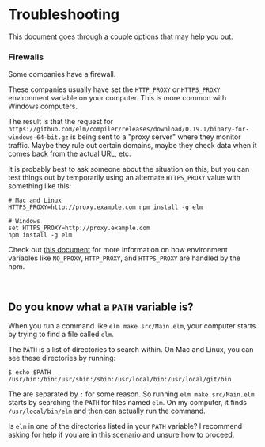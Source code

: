 # Troubleshooting

This document goes through a couple options that may help you out.

### Firewalls

Some companies have a firewall.

These companies usually have set the `HTTP_PROXY` or `HTTPS_PROXY` environment variable on your computer. This is more common with Windows computers.

The result is that the request for `https://github.com/elm/compiler/releases/download/0.19.1/binary-for-windows-64-bit.gz` is being sent to a "proxy server" where they monitor traffic. Maybe they rule out certain domains, maybe they check data when it comes back from the actual URL, etc.

It is probably best to ask someone about the situation on this, but you can test things out by temporarily using an alternate `HTTPS_PROXY` value with something like this:

```
# Mac and Linux
HTTPS_PROXY=http://proxy.example.com npm install -g elm

# Windows
set HTTPS_PROXY=http://proxy.example.com
npm install -g elm
```

Check out [this document](https://www.npmjs.com/package/request#controlling-proxy-behaviour-using-environment-variables) for more information on how environment variables like `NO_PROXY`, `HTTP_PROXY`, and `HTTPS_PROXY` are handled by the npm.

<br/>

## Do you know what a `PATH` variable is?

When you run a command like `elm make src/Main.elm`, your computer starts by trying to find a file called `elm`.

The `PATH` is a list of directories to search within. On Mac and Linux, you can see these directories by running:

```
$ echo $PATH
/usr/bin:/bin:/usr/sbin:/sbin:/usr/local/bin:/usr/local/git/bin
```

The are separated by `:` for some reason. So running `elm make src/Main.elm` starts by searching the `PATH` for files named `elm`. On my computer, it finds `/usr/local/bin/elm` and then can actually run the command.

Is `elm` in one of the directories listed in your `PATH` variable? I recommend asking for help if you are in this scenario and unsure how to proceed.
